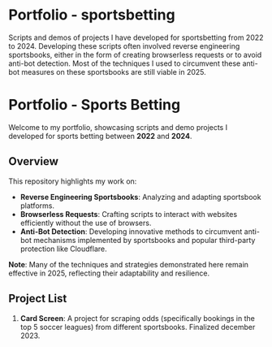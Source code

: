 # Portfolio - sportsbetting

Scripts and demos of projects I have developed for sportsbetting from 2022 to 2024.
Developing these scripts often involved reverse engineering sportsbooks, either in the form of creating browserless requests or to avoid anti-bot detection.
Most of the techniques I used to circumvent these anti-bot measures on these sportsbooks are still viable in 2025. 

# Portfolio - Sports Betting

Welcome to my portfolio, showcasing scripts and demo projects I developed for sports betting between **2022** and **2024**.

## Overview

This repository highlights my work on:
- **Reverse Engineering Sportsbooks**: Analyzing and adapting sportsbook platforms.
- **Browserless Requests**: Crafting scripts to interact with websites efficiently without the use of browsers.
- **Anti-Bot Detection**: Developing innovative methods to circumvent anti-bot mechanisms implemented by sportsbooks and popular third-party protection like Cloudflare.

**Note**: Many of the techniques and strategies demonstrated here remain effective in 2025, reflecting their adaptability and resilience.

## Project List
1. **Card Screen**: A project for scraping odds (specifically bookings in the top 5 soccer leagues) from different sportsbooks. Finalized december 2023.
